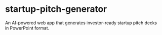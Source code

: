 # startup-pitch-generator
An AI-powered web app that generates investor-ready startup pitch decks in PowerPoint format.

